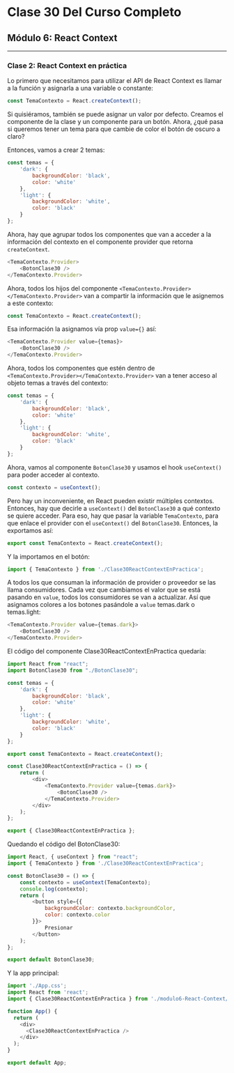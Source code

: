 # Clase 30 Del Curso Completo

## Módulo 6: React Context

---

### Clase 2: React Context en práctica

Lo primero que necesitamos para utilizar el API de React Context es llamar a la función y asignarla a una variable o constante:

```javascript
const TemaContexto = React.createContext();
```

Si quisiéramos, también se puede asignar un valor por defecto. Creamos el componente de la clase y un componente para un botón. Ahora, ¿qué pasa si queremos tener un tema para que cambie de color el botón de oscuro a claro?

Entonces, vamos a crear 2 temas:

```javascript
const temas = {
    'dark': {
        backgroundColor: 'black',
        color: 'white'
    },
    'light': {
        backgroundColor: 'white',
        color: 'black'
    }
};
```

Ahora, hay que agrupar todos los componentes que van a acceder a la información del contexto en el componente provider que retorna `createContext`.

```javascript
<TemaContexto.Provider>
    <BotonClase30 />
</TemaContexto.Provider>
```

Ahora, todos los hijos del componente `<TemaContexto.Provider></TemaContexto.Provider>` van a compartir la información que le asignemos a este contexto:

```javascript
const TemaContexto = React.createContext();
```

Esa información la asignamos vía prop `value={}` así:

```javascript
<TemaContexto.Provider value={temas}>
    <BotonClase30 />
</TemaContexto.Provider>
```

Ahora, todos los componentes que estén dentro de `<TemaContexto.Provider></TemaContexto.Provider>` van a tener acceso al objeto temas a través del contexto:

```javascript
const temas = {
    'dark': {
        backgroundColor: 'black',
        color: 'white'
    },
    'light': {
        backgroundColor: 'white',
        color: 'black'
    }
};
```

Ahora, vamos al componente `BotonClase30` y usamos el hook `useContext()` para poder acceder al contexto.

```javascript
const contexto = useContext();
```

Pero hay un inconveniente, en React pueden existir múltiples contextos. Entonces, hay que decirle a `useContext()` del `BotonClase30` a qué contexto se quiere acceder. Para eso, hay que pasar la variable `TemaContexto`, para que enlace el provider con el `useContext()` del `BotonClase30`. Entonces, la exportamos así:

```javascript
export const TemaContexto = React.createContext();
```

Y la importamos en el botón:

```javascript
import { TemaContexto } from './Clase30ReactContextEnPractica';
```

A todos los que consuman la información de provider o proveedor se las llama consumidores. Cada vez que cambiamos el valor que se está pasando en `value`, todos los consumidores se van a actualizar. Así que asignamos colores a los botones pasándole a `value` temas.dark o temas.light:

```javascript
<TemaContexto.Provider value={temas.dark}>
    <BotonClase30 />
</TemaContexto.Provider>
```

El código del componente Clase30ReactContextEnPractica quedaría:

```javascript
import React from "react";
import BotonClase30 from "./BotonClase30";

const temas = {
    'dark': {
        backgroundColor: 'black',
        color: 'white'
    },
    'light': {
        backgroundColor: 'white',
        color: 'black'
    }
};

export const TemaContexto = React.createContext();

const Clase30ReactContextEnPractica = () => {
    return (
        <div>
            <TemaContexto.Provider value={temas.dark}>
                <BotonClase30 />
            </TemaContexto.Provider>
        </div>
    );
};

export { Clase30ReactContextEnPractica };
```

Quedando el código del BotonClase30:

```javascript
import React, { useContext } from "react";
import { TemaContexto } from './Clase30ReactContextEnPractica';

const BotonClase30 = () => {
    const contexto = useContext(TemaContexto);
    console.log(contexto);
    return (
        <button style={{
            backgroundColor: contexto.backgroundColor,
            color: contexto.color
        }}>
            Presionar
        </button>
    );
};

export default BotonClase30;
```

Y la app principal:

```javascript
import './App.css';
import React from 'react';
import { Clase30ReactContextEnPractica } from './modulo6-React-Context/clase2/Clase30ReactContextEnPractica';

function App() {
  return (
    <div>
      <Clase30ReactContextEnPractica />
    </div>
  );
}

export default App;
```
